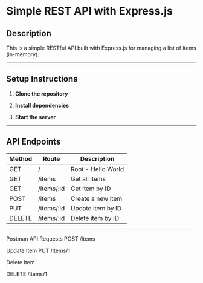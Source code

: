 # Simple REST API with Express.js

## Description

This is a simple RESTful API built with Express.js for managing a list of items (in-memory).

---

## Setup Instructions

1. **Clone the repository**

2. **Install dependencies**

3. **Start the server**

---

## API Endpoints

| Method | Route      | Description        |
| ------ | ---------- | ------------------ |
| GET    | /          | Root - Hello World |
| GET    | /items     | Get all items      |
| GET    | /items/:id | Get item by ID     |
| POST   | /items     | Create a new item  |
| PUT    | /items/:id | Update item by ID  |
| DELETE | /items/:id | Delete item by ID  |

---

Postman API Requests
POST /items

Update Item
PUT /items/1

Delete Item

DELETE /items/1

